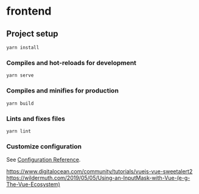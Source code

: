 # frontend

## Project setup
```
yarn install
```

### Compiles and hot-reloads for development
```
yarn serve
```

### Compiles and minifies for production
```
yarn build
```

### Lints and fixes files
```
yarn lint
```

### Customize configuration
See [Configuration Reference](https://cli.vuejs.org/config/).


https://www.digitalocean.com/community/tutorials/vuejs-vue-sweetalert2
https://wildermuth.com/2019/05/05/Using-an-InputMask-with-Vue-(e-g-The-Vue-Ecosystem)